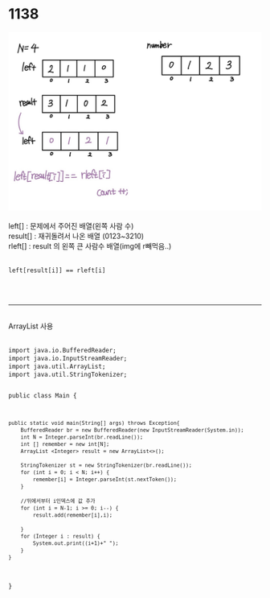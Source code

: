 # 1138

<img src="../img/1138.jpg" title="" alt="1138"></img><br/>
<br>
left[] : 문제에서 주어진 배열(왼쪽 사람 수)<br>
result[] : 재귀돌려서 나온 배열 (0123~3210)<br>
rleft[] : result 의 왼쪽 큰 사람수 배열(img에 r빼먹음..)<br>

<pre>
<code>
left[result[i]] == rleft[i]
</code>
</pre>

<br>

---

<br>
ArrayList 사용
<pre>
<code>
import java.io.BufferedReader;
import java.io.InputStreamReader;
import java.util.ArrayList;
import java.util.StringTokenizer;

public class Main {

    public static void main(String[] args) throws Exception{
    	BufferedReader br = new BufferedReader(new InputStreamReader(System.in));
    	int N = Integer.parseInt(br.readLine());
    	int [] remember = new int[N];
    	ArrayList <Integer> result = new ArrayList<>();

    	StringTokenizer st = new StringTokenizer(br.readLine());
    	for (int i = 0; i < N; i++) {
    		remember[i] = Integer.parseInt(st.nextToken());
    	}

        //뒤에서부터 i인덱스에 값 추가
    	for (int i = N-1; i >= 0; i--) {
    		result.add(remember[i],i);

    	}
    	for (Integer i : result) {
    		System.out.print((i+1)+" ");
    	}
    }

}
</code>

</pre>
